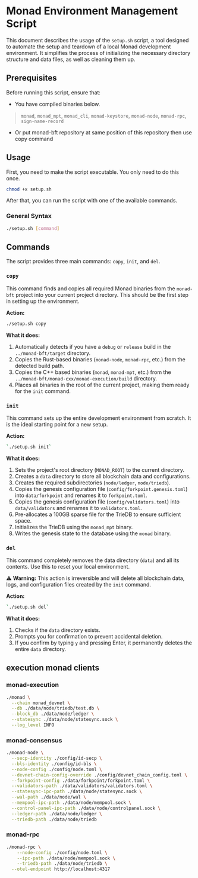 # Monad Environment Management Script

This document describes the usage of the `setup.sh` script, a tool designed to automate the setup and teardown of a local Monad development environment. It simplifies the process of initializing the necessary directory structure and data files, as well as cleaning them up.

## Prerequisites

Before running this script, ensure that:

- You have compiled binaries below.
> `monad`, `monad_mpt`, `monad_cli`, `monad-keystore`, `monad-node`, `monad-rpc`, `sign-name-record`
- Or put monad-bft repository at same position of this repository then use copy command

## Usage

First, you need to make the script executable. You only need to do this once.

```Bash
chmod +x setup.sh
```

After that, you can run the script with one of the available commands.

### General Syntax

```Bash
./setup.sh [command]
```
## Commands

The script provides three main commands: `copy`, `init`, and `del`.

### `copy`

This command finds and copies all required Monad binaries from the `monad-bft` project into your current project directory. This should be the first step in setting up the environment.

**Action:**

```Bash
./setup.sh copy
```

**What it does:**

1. Automatically detects if you have a `debug` or `release` build in the `../monad-bft/target` directory.
2. Copies the Rust-based binaries (`monad-node`, `monad-rpc`, etc.) from the detected build path.
3. Copies the C++ based binaries (`monad`, `monad-mpt`, etc.) from the `../monad-bft/monad-cxx/monad-execution/build` directory.
4. Places all binaries in the root of the current project, making them ready for the `init` command.

### `init`

This command sets up the entire development environment from scratch. It is the ideal starting point for a new setup.

**Action:**

```Bash
`./setup.sh init`
```

**What it does:**

1. Sets the project's root directory (`MONAD_ROOT`) to the current directory.
2. Creates a `data` directory to store all blockchain data and configurations.
3. Creates the required subdirectories (`node/ledger`, `node/triedb`).
4. Copies the genesis configuration file (`config/forkpoint.genesis.toml`) into `data/forkpoint` and renames it to `forkpoint.toml`.
5. Copies the genesis configuration file (`config/validators.toml`) into `data/validators` and renames it to `validators.toml`.
6. Pre-allocates a 100GB sparse file for the TrieDB to ensure sufficient space.
7. Initializes the TrieDB using the `monad_mpt` binary.
8. Writes the genesis state to the database using the `monad` binary.

### `del`

This command completely removes the data directory (`data`) and all its contents. Use this to reset your local environment.

⚠️ **Warning:** This action is irreversible and will delete all blockchain data, logs, and configuration files created by the `init` command.

**Action:**

```Bash
`./setup.sh del`
```

**What it does:**

1. Checks if the `data` directory exists.
2. Prompts you for confirmation to prevent accidental deletion.
3. If you confirm by typing `y` and pressing Enter, it permanently deletes the entire `data` directory.

## execution monad clients

### monad-execution

```bash
./monad \
  --chain monad_devnet \
  --db ./data/node/triedb/test.db \
  --block_db ./data/node/ledger \
  --statesync ./data/node/statesync.sock \
  --log_level INFO
```

### monad-consensus

```bash
./monad-node \
  --secp-identity ./config/id-secp \
  --bls-identity ./config/id-bls \
  --node-config ./config/node.toml \
  --devnet-chain-config-override ./config/devnet_chain_config.toml \
  --forkpoint-config ./data/forkpoint/forkpoint.toml \
  --validators-path ./data/validators/validators.toml \
  --statesync-ipc-path ./data/node/statesync.sock \
  --wal-path ./data/node/wal \
  --mempool-ipc-path ./data/node/mempool.sock \
  --control-panel-ipc-path ./data/node/controlpanel.sock \
  --ledger-path ./data/node/ledger \
  --triedb-path ./data/node/triedb
```

### monad-rpc

```bash
./monad-rpc \
	--node-config ./config/node.toml \
	--ipc-path ./data/node/mempool.sock \
	--triedb-path ./data/node/triedb \
  --otel-endpoint http://localhost:4317
```